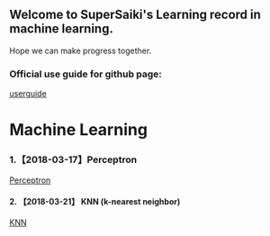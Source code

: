 ## Welcome to SuperSaiki's Learning record in machine learning.

Hope we can make progress together. 

### Official use guide for github page:

[userguide](https://github.com/SuperSaiki/SuperSaiki.github.io/blob/master/Official%20direction%20for%20use)


# Machine Learning


### 1.【2018-03-17】Perceptron

[Perceptron](https://github.com/SuperSaiki/SuperSaiki.github.io/blob/master/perception.md)

#### 2. 【2018-03-21】 KNN (k-nearest neighbor)

[KNN](https://github.com/SuperSaiki/SuperSaiki.github.io/blob/master/KNN.md)


